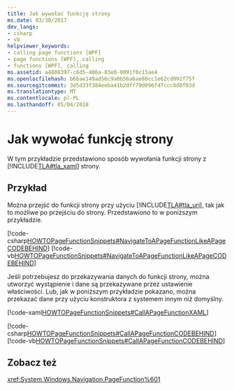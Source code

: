 ```yaml
---
title: Jak wywołać funkcję strony
ms.date: 03/30/2017
dev_langs:
- csharp
- vb
helpviewer_keywords:
- calling page functions [WPF]
- page functions [WPF], calling
- functions [WPF], calling
ms.assetid: a4808397-c6d5-406a-83e0-0091f0c15ae4
ms.openlocfilehash: b6bae149ad56c9a0b56a6ae80cc1e62cd091f75f
ms.sourcegitcommit: 3d5d33f384eeba41b2dff79d096f47ccc8d8f03d
ms.translationtype: MT
ms.contentlocale: pl-PL
ms.lasthandoff: 05/04/2018
---
```

# <a name="how-to-call-a-page-function"></a>Jak wywołać funkcję strony
W tym przykładzie przedstawiono sposób wywołania funkcji strony z [!INCLUDE[TLA#tla_xaml](../../../../includes/tlasharptla-xaml-md.md)] strony.  
  
## <a name="example"></a>Przykład  
 Można przejść do funkcji strony przy użyciu [!INCLUDE[TLA#tla_uri](../../../../includes/tlasharptla-uri-md.md)], tak jak to możliwe po przejściu do strony. Przedstawiono to w poniższym przykładzie.  
  
 [!code-csharp[HOWTOPageFunctionSnippets#NavigateToAPageFunctionLikeAPageCODEBEHIND](../../../../samples/snippets/csharp/VS_Snippets_Wpf/HOWTOPageFunctionSnippets/CSharp/CallingPage.xaml.cs#navigatetoapagefunctionlikeapagecodebehind)]
 [!code-vb[HOWTOPageFunctionSnippets#NavigateToAPageFunctionLikeAPageCODEBEHIND](../../../../samples/snippets/visualbasic/VS_Snippets_Wpf/HOWTOPageFunctionSnippets/VisualBasic/CallingPage.xaml.vb#navigatetoapagefunctionlikeapagecodebehind)]  
  
 Jeśli potrzebujesz do przekazywania danych do funkcji strony, można utworzyć wystąpienie i dane są przekazywane przez ustawienie właściwości. Lub, jak w poniższym przykładzie pokazano, można przekazać dane przy użyciu konstruktora z systemem innym niż domyślny.  
  
 [!code-xaml[HOWTOPageFunctionSnippets#CallAPageFunctionXAML](../../../../samples/snippets/csharp/VS_Snippets_Wpf/HOWTOPageFunctionSnippets/CSharp/CallingPage.xaml#callapagefunctionxaml)]  
  
 [!code-csharp[HOWTOPageFunctionSnippets#CallAPageFunctionCODEBEHIND](../../../../samples/snippets/csharp/VS_Snippets_Wpf/HOWTOPageFunctionSnippets/CSharp/CallingPage.xaml.cs#callapagefunctioncodebehind)]
 [!code-vb[HOWTOPageFunctionSnippets#CallAPageFunctionCODEBEHIND](../../../../samples/snippets/visualbasic/VS_Snippets_Wpf/HOWTOPageFunctionSnippets/VisualBasic/CallingPage.xaml.vb#callapagefunctioncodebehind)]  
  
## <a name="see-also"></a>Zobacz też  
 <xref:System.Windows.Navigation.PageFunction%601>
